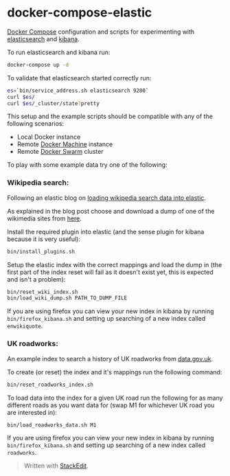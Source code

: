 # docker-compose-elastic

[Docker Compose](https://docs.docker.com/compose/) configuration and scripts for experimenting with [elasticsearch](https://www.elastic.co/) and [kibana](https://www.elastic.co/products/kibana).

To run elasticsearch and kibana run:
```bash
docker-compose up -d
```

To validate that elasticsearch started correctly run:
```bash
es=`bin/service_address.sh elasticsearch 9200`
curl $es/
curl $es/_cluster/state?pretty
```

This setup and the example scripts should be compatible with any of the following scenarios:
- Local Docker instance
- Remote [Docker Machine](https://docs.docker.com/machine/) instance
- Remote [Docker Swarm](https://docs.docker.com/swarm/) cluster

To play with some example data try one of the following:

### Wikipedia search:

Following an elastic blog on [loading wikipedia search data into elastic](https://www.elastic.co/blog/loading-wikipedia).

As explained in the blog post choose and download a dump of one of the wikimedia sites from [here](https://dumps.wikimedia.org/other/cirrussearch/).

Install the required plugin into elastic (and the sense plugin for kibana because it is very useful):

```bash
bin/install_plugins.sh
```

Setup the elastic index with the correct mappings and load the dump in (the first part of the index reset will fail as it doesn't exist yet, this is expected and isn't a problem):

```bash
bin/reset_wiki_index.sh
bin/load_wiki_dump.sh PATH_TO_DUMP_FILE
```

If you are using firefox you can view your new index in kibana by running ```bin/firefox_kibana.sh``` and setting up searching of a new index called ```enwikiquote```.

### UK roadworks:

An example index to search a history of UK roadworks from [data.gov.uk](https://data.gov.uk/data/api/transport).

To create (or reset) the index and it's mappings run the following command:

```bash
bin/reset_roadworks_index.sh
```

To load data into the index for a given UK road run the following for as many different roads as you want data for (swap M1 for whichever UK road you are interested in):

```bash
bin/load_roadworks_data.sh M1
```

If you are using firefox you can view your new index in kibana by running ```bin/firefox_kibana.sh``` and setting up searching of a new index called ```roadworks```.

> Written with [StackEdit](https://stackedit.io/).
